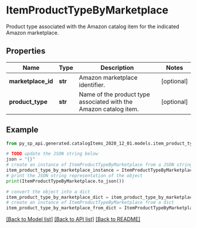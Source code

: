 # ItemProductTypeByMarketplace

Product type associated with the Amazon catalog item for the indicated Amazon marketplace.

## Properties

Name | Type | Description | Notes
------------ | ------------- | ------------- | -------------
**marketplace_id** | **str** | Amazon marketplace identifier. | [optional] 
**product_type** | **str** | Name of the product type associated with the Amazon catalog item. | [optional] 

## Example

```python
from py_sp_api.generated.catalogItems_2020_12_01.models.item_product_type_by_marketplace import ItemProductTypeByMarketplace

# TODO update the JSON string below
json = "{}"
# create an instance of ItemProductTypeByMarketplace from a JSON string
item_product_type_by_marketplace_instance = ItemProductTypeByMarketplace.from_json(json)
# print the JSON string representation of the object
print(ItemProductTypeByMarketplace.to_json())

# convert the object into a dict
item_product_type_by_marketplace_dict = item_product_type_by_marketplace_instance.to_dict()
# create an instance of ItemProductTypeByMarketplace from a dict
item_product_type_by_marketplace_from_dict = ItemProductTypeByMarketplace.from_dict(item_product_type_by_marketplace_dict)
```
[[Back to Model list]](../README.md#documentation-for-models) [[Back to API list]](../README.md#documentation-for-api-endpoints) [[Back to README]](../README.md)


